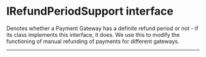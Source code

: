 # IRefundPeriodSupport interface

Denotes whether a Payment Gateway has a definite refund period or not - if its class implements this interface, it does. We use this to modify the functioning of manual refunding of payments for different gateways.

---
